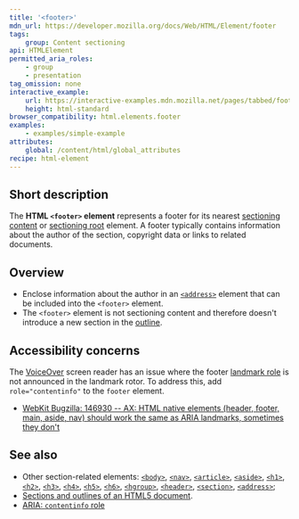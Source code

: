 ```yaml
---
title: '<footer>'
mdn_url: https://developer.mozilla.org/docs/Web/HTML/Element/footer
tags:
    group: Content sectioning
api: HTMLElement
permitted_aria_roles:
    - group
    - presentation
tag_omission: none
interactive_example:
    url: https://interactive-examples.mdn.mozilla.net/pages/tabbed/footer.html
    height: html-standard
browser_compatibility: html.elements.footer
examples:
    - examples/simple-example
attributes:
    global: /content/html/global_attributes
recipe: html-element
---
```


## Short description

The **HTML `<footer>` element** represents a footer for its nearest
[sectioning content](/en-US/docs/Web/Guide/HTML/Sections_and_Outlines_of_an_HTML5_document#Defining_sections)
or [sectioning root](/en-US/docs/Web/Guide/HTML/Sections_and_Outlines_of_an_HTML5_document#Sectioning_roots)
element. A footer typically contains information about the author of the
section, copyright data or links to related documents.

## Overview

- Enclose information about the author in an
  [`<address>`](/en-US/docs/Web/HTML/Element/address)
  element that can be included into the `<footer>` element.
- The `<footer>` element is not sectioning content and therefore
  doesn't introduce a new section in the
  [outline](/en-US/docs/Sections_and_Outlines_of_an_HTML5_document).

## Accessibility concerns

The [VoiceOver](https://help.apple.com/voiceover/info/guide/) screen
reader has an issue where the footer [landmark
role](/en-US/docs/Learn/Accessibility/WAI-ARIA_basics#SignpostsLandmarks)
is not announced in the landmark rotor. To address this, add
`role="contentinfo"` to the `footer` element.

- [WebKit Bugzilla: 146930 -- AX: HTML native elements (header,
  footer, main, aside, nav) should work the same as ARIA landmarks,
  sometimes they don't](https://bugs.webkit.org/show_bug.cgi?id=146930)

## See also

- Other section-related elements:
  [`<body>`](/en-US/docs/Web/HTML/Element/body),
  [`<nav>`](/en-US/docs/Web/HTML/Element/nav),
  [`<article>`](/en-US/docs/Web/HTML/Element/article),
  [`<aside>`](/en-US/docs/Web/HTML/Element/aside),
  [`<h1>`](/en-US/docs/Web/HTML/Element/h1),
  [`<h2>`](/en-US/docs/Web/HTML/Element/h2),
  [`<h3>`](/en-US/docs/Web/HTML/Element/h3),
  [`<h4>`](/en-US/docs/Web/HTML/Element/h4),
  [`<h5>`](/en-US/docs/Web/HTML/Element/h5),
  [`<h6>`](/en-US/docs/Web/HTML/Element/h6),
  [`<hgroup>`](/en-US/docs/Web/HTML/Element/hgroup),
  [`<header>`](/en-US/docs/Web/HTML/Element/header),
  [`<section>`](/en-US/docs/Web/HTML/Element/section),
  [`<address>`](/en-US/docs/Web/HTML/Element/address);
- [Sections and outlines of an HTML5 document](/en-US/docs/Web/Guide/HTML/Sections_and_Outlines_of_an_HTML5_document).
- [ARIA: `contentinfo` role](/en-US/docs/Web/Accessibility/ARIA/Roles/Contentinfo_role)
